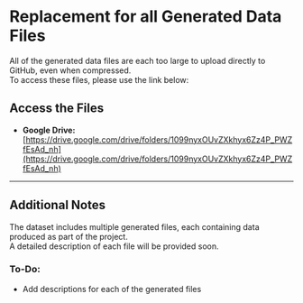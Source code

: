 # Replacement for all Generated Data Files

All of the generated data files are each too large to upload directly to GitHub, even when compressed.  
To access these files, please use the link below:

## Access the Files

- **Google Drive:**  
  [https://drive.google.com/drive/folders/1099nyxOUvZXkhyx6Zz4P_PWZfEsAd_nh](https://drive.google.com/drive/folders/1099nyxOUvZXkhyx6Zz4P_PWZfEsAd_nh)

---

## Additional Notes

The dataset includes multiple generated files, each containing data produced as part of the project.  
A detailed description of each file will be provided soon.  

### To-Do:
- Add descriptions for each of the generated files
